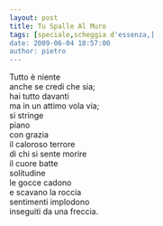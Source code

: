 ```yaml
---
layout: post
title: Tu Spalle Al Muro
tags: [speciale,scheggia d'essenza,]
date: 2009-06-04 18:57:00
author: pietro
---
```

Tutto è niente<br/>anche se credi che sia;<br/>hai tutto davanti<br/>ma in un attimo vola via;<br/>si stringe<br/>piano<br/>con grazia<br/>il caloroso terrore<br/>di chi si sente morire<br/>il cuore batte<br/>solitudine<br/>le gocce cadono<br/>e scavano la roccia<br/>sentimenti implodono<br/>inseguiti da una freccia.
